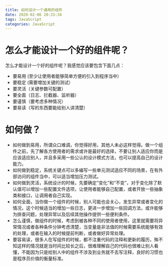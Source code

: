 ```yaml
---
title: 如何设计一个通用的组件
date: 2020-02-06 20:33:34
tags: JavaScript
categories: JavaScript
---
```


# 怎么才能设计一个好的组件呢？

怎么才能设计一个好的组件呢？我感觉应该要包含下面几点：

* 要易用 (至少让使用者能够简单方便的引入到程序当中）
* 要稳定 (需要增加关键的测试）
* 要灵活（关键参数可配置）
* 要全面（日志、拦截器、监听器）
* 要谨慎（要考虑多种情况）
* 要易读（写的东西要能给别人讲清楚）

<!-- more -->

# 如何做？

* 如何做到易用，所谓众口难调，你觉得好用，其他人未必这样觉得。做一个组件之前，先了解各方使用者的需求或许是最好的选择，不要让别人适应你而是应该适应别人，并且多采用一些公认的设计模式方法，也可以提高自己的设计能力。
* 如何做到稳定，系统关键点可以多编写一些单元测试适应不同的场景，在有外部访问的组件当中，可以适当增加压力测试。
* 如何做到灵活，系统设计的时候，先要确定“变化”和“不变”，对于变化除了默认值可以增加一些配置文件选项，让使用者能够自己配置，或者开放一些抽象类和接口，让调用者自己实现。
* 如何全面，当你做一个组件的时候，别人可能也会关心，发生异常或者变化的情况，这个时候适当的增加一些日志，更进一步增加一些回调方法，或许能够为排查问题，处理异常以及后续其他操作提供一些便利条件。
* 怎么谨慎，做组件的时候，考虑到被各种不同的使用者使用，这里就需要将异常情况或者各种条件分钟考虑清楚，当变量是非法值的时候需要系统能够有效的处理，或者在输入的时候提前判断，或者做好异常处理。
* 要容易读，很多人在写组件的时候，都不注重代码的注释和更新的履历，殊不知这样的情况就是当时间比较长之后，很难理解自己的代码也很难让别人看懂，不能因为只是给别人中的组件不涉及到业务就不去写注释，良好的习惯也是程序员价值的衡量标准。